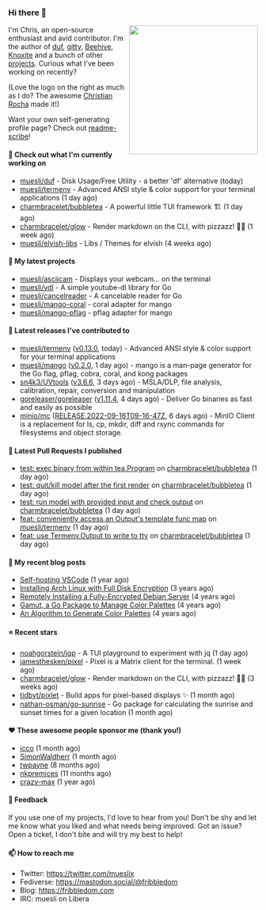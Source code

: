### Hi there 👋

<img align="right" src="https://raw.githubusercontent.com/muesli/muesli/master/assets/termenv.png" width="260">

I'm Chris, an open-source enthusiast and avid contributor. I'm the author of [duf](https://github.com/muesli/duf),
[gitty](https://github.com/muesli/gitty), [Beehive](https://github.com/muesli/beehive), [Knoxite](https://github.com/knoxite/knoxite)
 and a bunch of other [projects](https://fribbledom.com/projects/). Curious what I've been working on recently?

(Love the logo on the right as much as I do? The awesome [Christian Rocha](https://github.com/meowgorithm/) made it!)

Want your own self-generating profile page? Check out [readme-scribe](https://github.com/muesli/readme-scribe)!

#### 👷 Check out what I'm currently working on

- [muesli/duf](https://github.com/muesli/duf) - Disk Usage/Free Utility - a better &#39;df&#39; alternative (today)
- [muesli/termenv](https://github.com/muesli/termenv) - Advanced ANSI style &amp; color support for your terminal applications (1 day ago)
- [charmbracelet/bubbletea](https://github.com/charmbracelet/bubbletea) - A powerful little TUI framework 🏗 (1 day ago)
- [charmbracelet/glow](https://github.com/charmbracelet/glow) - Render markdown on the CLI, with pizzazz! 💅🏻 (1 week ago)
- [muesli/elvish-libs](https://github.com/muesli/elvish-libs) - Libs / Themes for elvish (4 weeks ago)

#### 🌱 My latest projects

- [muesli/asciicam](https://github.com/muesli/asciicam) - Displays your webcam... on the terminal
- [muesli/ydl](https://github.com/muesli/ydl) - A simple youtube-dl library for Go
- [muesli/cancelreader](https://github.com/muesli/cancelreader) - A cancelable reader for Go
- [muesli/mango-coral](https://github.com/muesli/mango-coral) - coral adapter for mango
- [muesli/mango-pflag](https://github.com/muesli/mango-pflag) - pflag adapter for mango

#### 🔭 Latest releases I've contributed to

- [muesli/termenv](https://github.com/muesli/termenv) ([v0.13.0](https://github.com/muesli/termenv/releases/tag/v0.13.0), today) - Advanced ANSI style &amp; color support for your terminal applications
- [muesli/mango](https://github.com/muesli/mango) ([v0.2.0](https://github.com/muesli/mango/releases/tag/v0.2.0), 1 day ago) - mango is a man-page generator for the Go flag, pflag, cobra, coral, and kong packages
- [sn4k3/UVtools](https://github.com/sn4k3/UVtools) ([v3.6.6](https://github.com/sn4k3/UVtools/releases/tag/v3.6.6), 3 days ago) - MSLA/DLP, file analysis, calibration, repair, conversion and manipulation
- [goreleaser/goreleaser](https://github.com/goreleaser/goreleaser) ([v1.11.4](https://github.com/goreleaser/goreleaser/releases/tag/v1.11.4), 4 days ago) - Deliver Go binaries as fast and easily as possible
- [minio/mc](https://github.com/minio/mc) ([RELEASE.2022-09-16T09-16-47Z](https://github.com/minio/mc/releases/tag/RELEASE.2022-09-16T09-16-47Z), 6 days ago) - MinIO Client is a replacement for ls, cp, mkdir, diff and rsync commands for filesystems and object storage.

#### 🔨 Latest Pull Requests I published

- [test: exec binary from within tea.Program](https://github.com/charmbracelet/bubbletea/pull/458) on [charmbracelet/bubbletea](https://github.com/charmbracelet/bubbletea) (1 day ago)
- [test: quit/kill model after the first render](https://github.com/charmbracelet/bubbletea/pull/457) on [charmbracelet/bubbletea](https://github.com/charmbracelet/bubbletea) (1 day ago)
- [test: run model with provided input and check output](https://github.com/charmbracelet/bubbletea/pull/456) on [charmbracelet/bubbletea](https://github.com/charmbracelet/bubbletea) (1 day ago)
- [feat: conveniently access an Output&#39;s template func map](https://github.com/muesli/termenv/pull/95) on [muesli/termenv](https://github.com/muesli/termenv) (1 day ago)
- [feat: use Termenv.Output to write to tty](https://github.com/charmbracelet/bubbletea/pull/455) on [charmbracelet/bubbletea](https://github.com/charmbracelet/bubbletea) (1 day ago)

#### 📜 My recent blog posts

- [Self-hosting VSCode](https://fribbledom.com/posts/selfhosting-vscode/) (1 year ago)
- [Installing Arch Linux with Full Disk Encryption](https://fribbledom.com/posts/encrypted-arch-install/) (3 years ago)
- [Remotely Installing a Fully-Encrypted Debian Server](https://fribbledom.com/posts/encrypted-remote-debian-install/) (4 years ago)
- [Gamut, a Go Package to Manage Color Palettes](https://fribbledom.com/posts/gamut-package-to-handle-color-palettes/) (4 years ago)
- [An Algorithm to Generate Color Palettes](https://fribbledom.com/posts/an-algorithm-to-generate-color-palettes/) (4 years ago)

#### ⭐ Recent stars

- [noahgorstein/jqp](https://github.com/noahgorstein/jqp) - A TUI playground to experiment with jq (1 day ago)
- [jamesthesken/pixel](https://github.com/jamesthesken/pixel) - Pixel is a Matrix client for the terminal. (1 week ago)
- [charmbracelet/glow](https://github.com/charmbracelet/glow) - Render markdown on the CLI, with pizzazz! 💅🏻 (3 weeks ago)
- [tidbyt/pixlet](https://github.com/tidbyt/pixlet) - Build apps for pixel-based displays ✨ (1 month ago)
- [nathan-osman/go-sunrise](https://github.com/nathan-osman/go-sunrise) - Go package for calculating the sunrise and sunset times for a given location (1 month ago)

#### ❤️ These awesome people sponsor me (thank you!)

- [icco](https://github.com/icco) (1 month ago)
- [SimonWaldherr](https://github.com/SimonWaldherr) (1 month ago)
- [twpayne](https://github.com/twpayne) (8 months ago)
- [nkpremices](https://github.com/nkpremices) (11 months ago)
- [crazy-max](https://github.com/crazy-max) (1 year ago)

#### 💬 Feedback

If you use one of my projects, I'd love to hear from you! Don't be shy and let me know what you liked
and what needs being improved. Got an issue? Open a ticket, I don't bite and will try my best to help!

#### 📫 How to reach me

- Twitter: https://twitter.com/mueslix
- Fediverse: https://mastodon.social/@fribbledom
- Blog: https://fribbledom.com
- IRC: muesli on Libera
